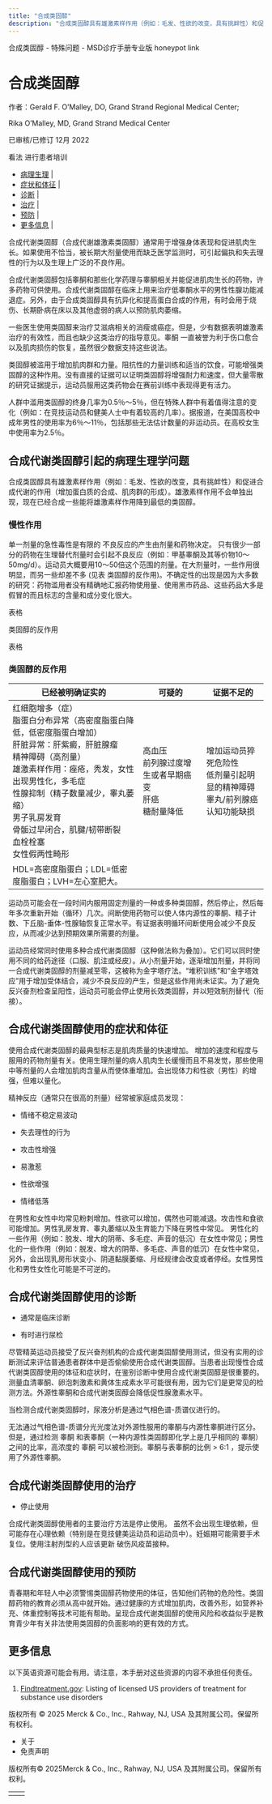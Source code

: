 ```yaml
---
title: "合成类固醇"
description: "合成类固醇具有雄激素样作用（例如：毛发、性欲的改变，具有挑衅性）和促进合成代谢的作用（增加蛋白质的合成、肌肉群的形成）。雄激素样作用不会单独出现，现在已经合成一些能将雄激素样作用降到最低的类固醇。"
---
```


﻿合成类固醇 \- 特殊问题 \- MSD诊疗手册专业版 honeypot link

# 合成类固醇

作者：Gerald F. O’Malley, DO, Grand Strand Regional Medical Center;

Rika O’Malley, MD, Grand Strand Medical Center

已审核/已修订 12月 2022

看法 进行患者培训

- [病理生理](#病理生理_v1027447_zh) \|
- [症状和体征](#症状和体征_v1027492_zh) \|
- [诊断](#诊断_v1027510_zh) \|
- [治疗](#治疗_v1027519_zh) \|
- [预防](#预防_v1027516_zh) \|
- [更多信息](#更多信息_v48480214_zh) \|

合成代谢类固醇（合成代谢雄激素类固醇）通常用于增强身体表现和促进肌肉生长。如果使用不恰当，被长期大剂量使用而缺乏医学监测时，可引起偏执和失去理性的行为以及生理上广泛的不良作用。

合成代谢类固醇包括睾酮和那些化学药理与睾酮相关并能促进肌肉生长的药物，许多药物可供使用。合成代谢类固醇在临床上用来治疗低睾酮水平的男性性腺功能减退症。另外，由于合成类固醇具有抗异化和提高蛋白合成的作用，有时会用于烧伤、长期卧病在床以及其他虚弱的病人以预防肌肉萎缩。

一些医生使用类固醇来治疗艾滋病相关的消瘦或癌症。但是，少有数据表明雄激素治疗的有效性，而且也缺少这类治疗的指导意见。睾酮 一直被誉为利于伤口愈合以及肌肉损伤的恢复，虽然很少数据支持这些说法。

类固醇被滥用于增加肌肉群和力量。阻抗性的力量训练和适当的饮食，可能增强类固醇的这种作用。没有直接的证据可以证明类固醇将增强耐力和速度，但大量零散的研究证据提示，运动员服用这类药物会在赛前训练中表现得更有活力。

人群中滥用类固醇的终身几率为0.5％～5％，但在特殊人群中有着值得注意的变化（例如：在竞技运动员和健美人士中有着较高的几率）。据报道，在美国高校中成年男性的使用率为6％～11％，包括那些无法估计数量的非运动员。在高校女生中使用率为2.5％。

## 合成代谢类固醇引起的病理生理学问题

合成类固醇具有雄激素样作用（例如：毛发、性欲的改变，具有挑衅性）和促进合成代谢的作用（增加蛋白质的合成、肌肉群的形成）。雄激素样作用不会单独出现，现在已经合成一些能将雄激素样作用降到最低的类固醇。

### 慢性作用

单一剂量的急性毒性是有限的 不良反应的产生由剂量和药物决定。 只有很少一部分的药物在生理替代剂量时会引起不良反应（例如：甲基睾酮及其等价物10～50mg/d）。运动员大概要用10～50倍这个范围的剂量。在大剂量时，一些作用很明显，而另一些却差不多 (见表 类固醇的反作用)。不确定性的出现是因为大多数的研究：药物滥用者没有精确地汇报药物使用量、使用黑市药品、这些药品大多是假冒的而且标志的含量和成分变化很大。

表格

类固醇的反作用

表格

### 类固醇的反作用

| 已经被明确证实的 | 可疑的 | 证据不足的 |
| --- | --- | --- |
| 红细胞增多（症）<br>脂蛋白分布异常（高密度脂蛋白降低，低密度脂蛋白增加）<br>肝脏异常：肝紫癜，肝脏腺瘤<br>精神障碍（高剂量）<br>雄激素样作用：痤疮，秃发，女性出现男性化，多毛症<br>性腺抑制（精子数量减少，睾丸萎缩）<br>男子乳房发育<br>骨骺过早闭合，肌腱/韧带断裂<br>血栓栓塞<br>女性假两性畸形 | 高血压<br>前列腺过度增生或者早期癌变<br>肝癌<br>糖耐量降低 | 增加运动员猝死危险性<br>低剂量引起明显的精神障碍<br>睾丸/前列腺癌<br>认知功能缺损 |
| HDL=高密度脂蛋白；LDL=低密度脂蛋白；LVH=左心室肥大。 |

运动员可能会在一段时间内服用固定剂量的一种或多种类固醇，然后停止，然后每年多次重新开始（循环）几次。间断使用药物可以使人体内源性的睾酮、精子计数、下丘脑-垂体-性腺轴恢复正常水平。有证据表明循环间断使用会减少不良反应，从而减少达到预期效果所需要的剂量。

运动员经常同时使用多种合成代谢类固醇（这种做法称为叠加）。它们可以同时使用不同的给药途径（口服、肌注或经皮）。从小剂量开始，逐渐增加剂量，并将同一合成代谢类固醇的剂量减至零，这被称为金字塔疗法。“堆积训练”和“金字塔效应”用于增加受体结合，减少不良反应的产生，但是这些作用尚未证实。为了避免反兴奋剂检查呈阳性，运动员可能会停止使用长效类固醇，并以短效制剂替代（衔接）。

## 合成代谢类固醇使用的症状和体征

使用合成代谢类固醇的最典型标志是肌肉质量的快速增加。 增加的速度和程度与服用的药物剂量有关。使用生理剂量的病人肌肉生长缓慢而且不易发觉，那些使用中等剂量的人会增加肌肉含量从而使体重增加。会出现体力和性欲（男性）的增强，但难以量化。

精神反应（通常只在很高的剂量）经常被家庭成员发现：

- 情绪不稳定易波动

- 失去理性的行为

- 攻击性增强

- 易激惹

- 性欲增强

- 情绪低落


在男性和女性中均常见粉刺增加。性欲可以增加，偶然也可能减退。攻击性和食欲可能增加。男性乳房发育、睾丸萎缩以及生育能力下降在男性中常见。 男性化的一些作用（例如：脱发、增大的阴蒂、多毛症、声音的低沉）在女性中常见；男性化的一些作用（例如：脱发、增大的阴蒂、多毛症、声音的低沉）在女性中常见，另外，会出现乳房形状变小、阴道黏膜萎缩、月经规律会改变或者停经。女性男性化和男性女性化可能是不可逆的。

## 合成代谢类固醇使用的诊断

- 通常是临床诊断

- 有时进行尿检


尽管精英运动员接受了反兴奋剂机构的合成代谢类固醇使用测试，但没有实用的诊断测试来评估普通患者群体中是否偷偷使用合成代谢类固醇。当患者出现慢性合成代谢类固醇使用的体征和症状时，在鉴别诊断中使用合成代谢类固醇是很重要的。测量血清睾酮、卵泡刺激素和黄体生成素水平可能很有用，因为它们是更常见的检测方法。外源性睾酮和合成代谢类固醇会降低促性腺激素水平。

当检测合成代谢类固醇时，尿液分析是通过气相色谱-质谱仪进行的。

无法通过气相色谱-质谱分光光度法对外源性服用的睾酮与内源性睾酮进行区分。但是，通过检测 睾酮  和表睾酮（一种内源性类固醇即化学上是几乎相同的 睾酮）之间的比率，高浓度的 睾酮 可以被检测到。睾酮与表睾酮的比例 > 6:1 ，提示使用了外源性睾酮。

## 合成代谢类固醇使用的治疗

- 停止使用


合成代谢类固醇使用者的主要治疗方法是停止使用。 虽然不会出现生理依赖，但可能存在心理依赖（特别是在竞技健美运动员和运动员中）。妊娠期可能需要手术复位。使用注射剂型的人应该更新 破伤风疫苗接种。

## 合成代谢类固醇使用的预防

青春期和年轻人中必须警惕类固醇药物使用的体征，告知他们药物的危险性。类固醇药物的教育必须从高中就开始。通过健康的方式增加肌肉，改善外形，如营养补充、体重控制等技术可能有帮助。呈现合成代谢类固醇的使用风险和收益似乎是教育青少年有关非法使用类固醇的负面影响的更有效的方式。

## 更多信息

以下英语资源可能会有用。请注意，本手册对这些资源的内容不承担任何责任。

1. [Findtreatment.gov](https://findtreatment.gov/): Listing of licensed US providers of treatment for substance use disorders




版权所有 © 2025
Merck & Co., Inc., Rahway, NJ, USA 及其附属公司。保留所有权利。

- 关于
- 免责声明

版权所有© 2025Merck & Co., Inc., Rahway, NJ, USA 及其附属公司。保留所有权利。

|     |     |
| --- | --- |
|  |  |